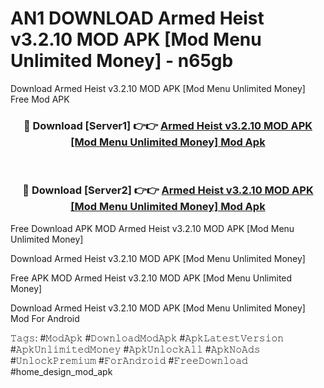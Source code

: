 # AN1 DOWNLOAD Armed Heist v3.2.10 MOD APK [Mod Menu Unlimited Money] - n65gb
Download Armed Heist v3.2.10 MOD APK [Mod Menu Unlimited Money] Free Mod APK

<div align="center">
<h3>🔴 Download [Server1] 👉👉 <a href="https://apk-comot.site?title=Armed_Heist_v3.2.10_MOD_APK_[Mod_Menu_Unlimited_Money]">Armed Heist v3.2.10 MOD APK [Mod Menu Unlimited Money] Mod Apk</a></h3><br>

<h3>🔴 Download [Server2] 👉👉 <a href="https://apk-comot.site?title=Armed_Heist_v3.2.10_MOD_APK_[Mod_Menu_Unlimited_Money]">Armed Heist v3.2.10 MOD APK [Mod Menu Unlimited Money] Mod Apk</a></h3>
</div>


Free Download APK MOD Armed Heist v3.2.10 MOD APK [Mod Menu Unlimited Money]

Download Armed Heist v3.2.10 MOD APK [Mod Menu Unlimited Money] 

Free APK MOD Armed Heist v3.2.10 MOD APK [Mod Menu Unlimited Money] 

Download Armed Heist v3.2.10 MOD APK [Mod Menu Unlimited Money] Mod For Android

𝚃𝚊𝚐𝚜: #𝙼𝚘𝚍𝙰𝚙𝚔 #𝙳𝚘𝚠𝚗𝚕𝚘𝚊𝚍𝙼𝚘𝚍𝙰𝚙𝚔 #𝙰𝚙𝚔𝙻𝚊𝚝𝚎𝚜𝚝𝚅𝚎𝚛𝚜𝚒𝚘𝚗 #𝙰𝚙𝚔𝚄𝚗𝚕𝚒𝚖𝚒𝚝𝚎𝚍𝙼𝚘𝚗𝚎𝚢 #𝙰𝚙𝚔𝚄𝚗𝚕𝚘𝚌𝚔𝙰𝚕𝚕 #𝙰𝚙𝚔𝙽𝚘𝙰𝚍𝚜 #𝚄𝚗𝚕𝚘𝚌𝚔𝙿𝚛𝚎𝚖𝚒𝚞𝚖 #𝙵𝚘𝚛𝙰𝚗𝚍𝚛𝚘𝚒𝚍 #𝙵𝚛𝚎𝚎𝙳𝚘𝚠𝚗𝚕𝚘𝚊𝚍 #home_design_mod_apk